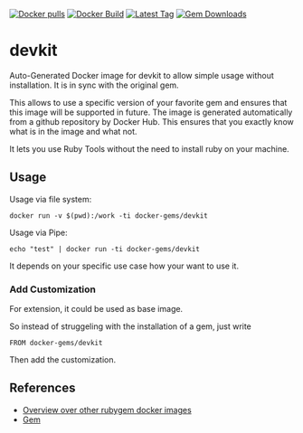 [![Docker pulls](https://img.shields.io/docker/pulls/rubygem/devkit.svg)](https://hub.docker.com/r/rubygem/devkit/)
[![Docker Build](https://img.shields.io/docker/automated/rubygem/devkit.svg)](https://hub.docker.com/r/rubygem/devkit/)
[![Latest Tag](https://img.shields.io/github/tag/docker-rubygem/devkit.svg)](https://hub.docker.com/r/rubygem/devkit/)
[![Gem Downloads](https://img.shields.io/gem/dt/devkit.svg)](https://rubygems.org/gems/devkit/)
# devkit

Auto-Generated Docker image for devkit to allow simple usage without installation.
It is in sync with the original gem.

This allows to use a specific version of your favorite gem and ensures that this image will be supported in future.
The image is generated automatically from a github repository by Docker Hub.
This ensures that you exactly know what is in the image and what not.

It lets you use Ruby Tools without the need to install ruby on your machine.

## Usage

Usage via file system:

`docker run -v $(pwd):/work -ti docker-gems/devkit`

Usage via Pipe:

`echo "test" | docker run -ti docker-gems/devkit`

It depends on your specific use case how your want to use it.

### Add Customization

For extension, it could be used as base image.

So instead of struggeling with the installation of a gem, just write

`FROM docker-gems/devkit`

Then add the customization.

## References

 - [Overview over other rubygem docker images](https://github.com/thinkbot/docker-rubygem)
 - [Gem](https://rubygems.org/gems/devkit/)
